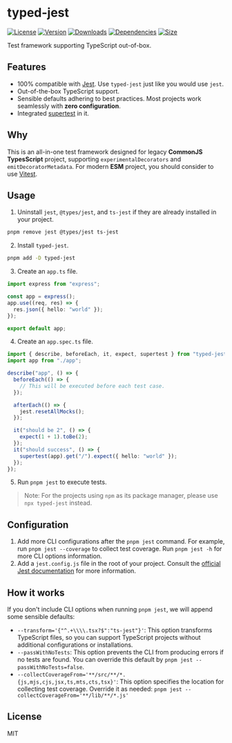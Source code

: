 # typed-jest

[![License](https://img.shields.io/npm/l/typed-jest.svg)](https://github.com/zanminkian/typed-jest/blob/main/LICENSE)
[![Version](https://img.shields.io/npm/v/typed-jest.svg)](https://www.npmjs.com/package/typed-jest)
[![Downloads](https://img.shields.io/npm/dm/typed-jest.svg)](https://www.npmjs.com/package/typed-jest)
[![Dependencies](https://img.shields.io/librariesio/release/npm/typed-jest)](https://www.npmjs.com/package/typed-jest)
[![Size](https://packagephobia.com/badge?p=typed-jest)](https://packagephobia.com/result?p=typed-jest)

Test framework supporting TypeScript out-of-box.

## Features

- 100% compatible with [Jest](https://jestjs.io/). Use `typed-jest` just like you would use `jest`.
- Out-of-the-box TypeScript support.
- Sensible defaults adhering to best practices. Most projects work seamlessly with **zero configuration**.
- Integrated [supertest](https://www.npmjs.com/package/supertest) in it.

## Why

This is an all-in-one test framework designed for legacy **CommonJS TypesScript** project, supporting `experimentalDecorators` and `emitDecoratorMetadata`. For modern **ESM** project, you should consider to use [Vitest](https://vitest.dev/).

## Usage

1. Uninstall `jest`, `@types/jest`, and `ts-jest` if they are already installed in your project.

```sh
pnpm remove jest @types/jest ts-jest
```

2. Install `typed-jest`.

```sh
pnpm add -D typed-jest
```

3. Create an `app.ts` file.

```typescript
import express from "express";

const app = express();
app.use((req, res) => {
  res.json({ hello: "world" });
});

export default app;
```

4. Create an `app.spec.ts` file.

```typescript
import { describe, beforeEach, it, expect, supertest } from "typed-jest";
import app from "./app";

describe("app", () => {
  beforeEach(() => {
    // This will be executed before each test case.
  });

  afterEach(() => {
    jest.resetAllMocks();
  });

  it("should be 2", () => {
    expect(1 + 1).toBe(2);
  });
  it("should success", () => {
    supertest(app).get("/").expect({ hello: "world" });
  });
});
```

5. Run `pnpm jest` to execute tests.

> Note: For the projects using `npm` as its package manager, please use `npx typed-jest` instead.

## Configuration

1. Add more CLI configurations after the `pnpm jest` command. For example, run `pnpm jest --coverage` to collect test coverage. Run `pnpm jest -h` for more CLI options information.
2. Add a `jest.config.js` file in the root of your project. Consult the [official Jest documentation](https://jestjs.io/docs/configuration) for more information.

## How it works

If you don't include CLI options when running `pnpm jest`, we will append some sensible defaults:

- `--transform='{"^.+\\\\.tsx?$":"ts-jest"}'`: This option transforms TypeScript files, so you can support TypeScript projects without additional configurations or installations.
- `--passWithNoTests`: This option prevents the CLI from producing errors if no tests are found. You can override this default by `pnpm jest --passWithNoTests=false`.
- `--collectCoverageFrom='**/src/**/*.{js,mjs,cjs,jsx,ts,mts,cts,tsx}'`: This option specifies the location for collecting test coverage. Override it as needed: `pnpm jest --collectCoverageFrom='**/lib/**/*.js'`

## License

MIT
